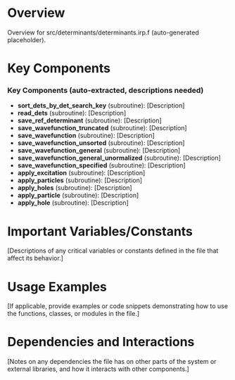 # Overview

Overview for src/determinants/determinants.irp.f (auto-generated placeholder).

# Key Components

### Key Components (auto-extracted, descriptions needed)
- **sort_dets_by_det_search_key** (subroutine): [Description]
- **read_dets** (subroutine): [Description]
- **save_ref_determinant** (subroutine): [Description]
- **save_wavefunction_truncated** (subroutine): [Description]
- **save_wavefunction** (subroutine): [Description]
- **save_wavefunction_unsorted** (subroutine): [Description]
- **save_wavefunction_general** (subroutine): [Description]
- **save_wavefunction_general_unormalized** (subroutine): [Description]
- **save_wavefunction_specified** (subroutine): [Description]
- **apply_excitation** (subroutine): [Description]
- **apply_particles** (subroutine): [Description]
- **apply_holes** (subroutine): [Description]
- **apply_particle** (subroutine): [Description]
- **apply_hole** (subroutine): [Description]

# Important Variables/Constants

[Descriptions of any critical variables or constants defined in the file that affect its behavior.]

# Usage Examples

[If applicable, provide examples or code snippets demonstrating how to use the functions, classes, or modules in the file.]

# Dependencies and Interactions

[Notes on any dependencies the file has on other parts of the system or external libraries, and how it interacts with other components.]
